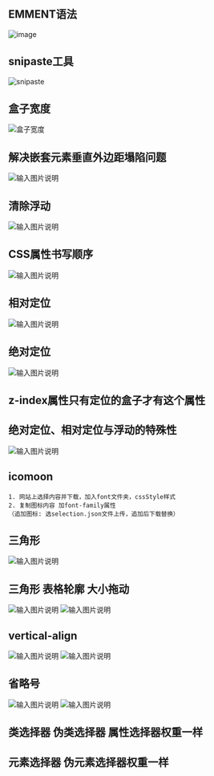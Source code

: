 ## EMMENT语法
![image](https://user-images.githubusercontent.com/48239113/222026982-ac9ccb0a-0300-4ea6-bfa8-6a0e495dbe05.png)

## snipaste工具
![snipaste](/imgs/2023-02-07/kChDNtJduwd4bg4e.png)

## 盒子宽度
![盒子宽度  ](/imgs/2023-02-09/ahrAzHDZS1BFPcvJ.png)

## 解决嵌套元素垂直外边距塌陷问题
![输入图片说明](/imgs/2023-02-14/YgthyPLf8o5XWExd.png)

## 清除浮动
![输入图片说明](/imgs/2023-02-21/JwLQCrXQVigKtVZG.png)

## CSS属性书写顺序
![输入图片说明](/imgs/2023-02-22/Mf7uMfahRc6ZTVD2.png)

## 相对定位
![输入图片说明](/imgs/2023-02-22/XGTXjpkvqhih0Hsu.png)

## 绝对定位
![输入图片说明](/imgs/2023-02-22/SQueOBAUfyXcXkk2.png)

## z-index属性只有定位的盒子才有这个属性

## 绝对定位、相对定位与浮动的特殊性
![输入图片说明](/imgs/2023-02-22/pRi4gSPxLoIAKEhU.png)

## icomoon
```
1. 网站上选择内容并下载，加入font文件夹，cssStyle样式
2. 复制图标内容 加font-family属性
（追加图标: 选selection.json文件上传，追加后下载替换）
```
## 三角形
![输入图片说明](/imgs/2023-02-28/EcsZM2mut5pZmqcN.png)

## 三角形 表格轮廓 大小拖动
![输入图片说明](/imgs/2023-02-27/LemJQy6RWQ62DUNf.png)
![输入图片说明](/imgs/2023-02-27/EPP20KwfVT00SIL9.png)

## vertical-align
![输入图片说明](/imgs/2023-02-27/JlBBvHtfDceuZzcI.png)
![输入图片说明](/imgs/2023-02-27/0BUfGveXzWwLR93j.png)

## 省略号
![输入图片说明](/imgs/2023-02-27/c34snI5NZcvDt2Ap.png)
![输入图片说明](/imgs/2023-02-27/iUJucny4qeA0TcGu.png)

## 类选择器 伪类选择器 属性选择器权重一样
## 元素选择器 伪元素选择器权重一样
<!--stackedit_data:
eyJoaXN0b3J5IjpbLTE1MTIyMDA1MTgsNjExMDM1Njg4LDYxMT
AzNTY4OCwxNzMxMTAyNTM1LDYzMzU1Mjc0NSw4NjQ0MTQ5NzQs
NTI3MjA4MTU4LDg2NDQxNDk3NCw1MjcyMDgxNTgsLTg4MTgyMz
c2NSwtMTU5MTY4MjA1LDM1NDY2NzczMywtNTY0NjcyNDA3LC0z
OTcyNjI5NjYsLTIwMDg2NzQ2NjcsLTIwNjY1MzE2MjIsNzMyMD
U1MzI4LC0yNjM5Nzg5NjQsOTE3MzQ3NjgsNjM2OTY0NTJdfQ==

-->